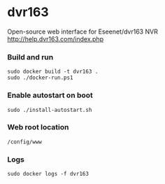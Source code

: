 # dvr163
Open-source web interface for Eseenet/dvr163 NVR 
http://help.dvr163.com/index.php

### Build and run
```
sudo docker build -t dvr163 .
sudo ./docker-run.ps1
```

### Enable autostart on boot
```
sudo ./install-autostart.sh
```

### Web root location
```
/config/www
```

### Logs
```
sudo docker logs -f dvr163
```

